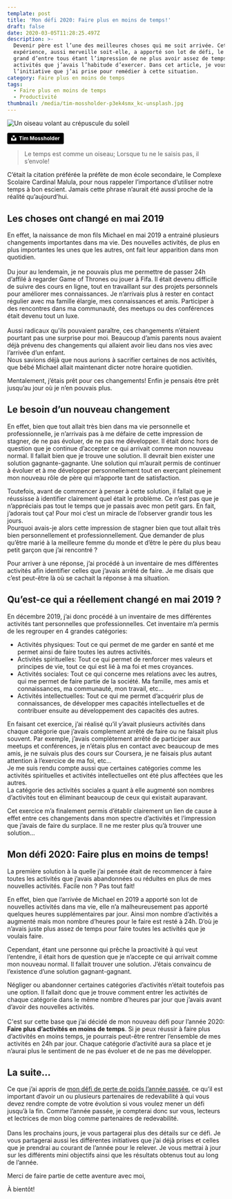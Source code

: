 ```yaml
---
template: post
title: 'Mon défi 2020: Faire plus en moins de temps!'
draft: false
date: 2020-03-05T11:28:25.497Z
description: >-
  Devenir père est l’une des meilleures choses qui me soit arrivée. Cette
  expérience, aussi merveille soit-elle, a apporté son lot de défi, le plus
  grand d’entre tous étant l’impression de ne plus avoir assez de temps pour les
  activités que j’avais l’habitude d’exercer. Dans cet article, je vous parle de
  l’initiative que j’ai prise pour remédier à cette situation.
category: Faire plus en moins de temps
tags:
  - Faire plus en moins de temps
  - Productivité
thumbnail: /media/tim-mossholder-p3ek4smx_kc-unsplash.jpg
---
```

![Un oiseau volant au crépuscule du soleil](/media/tim-mossholder-p3ek4smx_kc-unsplash.jpg "Un oiseau qui s’envole")

<a style="background-color:black;color:white;text-decoration:none;padding:4px 6px;font-family:-apple-system, BlinkMacSystemFont, &quot;San Francisco&quot;, &quot;Helvetica Neue&quot;, Helvetica, Ubuntu, Roboto, Noto, &quot;Segoe UI&quot;, Arial, sans-serif;font-size:12px;font-weight:bold;line-height:1.2;display:inline-block;border-radius:3px" href="https://unsplash.com/@timmossholder?utm_medium=referral&amp;utm_campaign=photographer-credit&amp;utm_content=creditBadge" target="_blank" rel="noopener noreferrer" title="Download free do whatever you want high-resolution photos from Tim Mossholder"><span style="display:inline-block;padding:2px 3px"><svg xmlns="http://www.w3.org/2000/svg" style="height:12px;width:auto;position:relative;vertical-align:middle;top:-2px;fill:white" viewBox="0 0 32 32"><title>unsplash-logo</title><path d="M10 9V0h12v9H10zm12 5h10v18H0V14h10v9h12v-9z"></path></svg></span><span style="display:inline-block;padding:2px 3px">Tim Mossholder</span></a>

> Le temps est comme un oiseau; Lorsque tu ne le saisis pas, il s’envole!

C’était la citation préférée la préfète de mon école secondaire, le Complexe Scolaire Cardinal Malula, pour nous rappeler l’importance d’utiliser notre temps à bon escient. Jamais cette phrase n’aurait été aussi proche de la réalité qu’aujourd’hui.

## Les choses ont changé en mai 2019

En effet, la naissance de mon fils Michael en mai 2019 a entrainé plusieurs changements importantes dans ma vie. Des nouvelles activités, de plus en plus importantes les unes que les autres, ont fait leur apparition dans mon quotidien. \
\
Du jour au lendemain, je ne pouvais plus me permettre de passer 24h d’affilé à regarder Game of Thrones ou jouer à Fifa. Il était devenu difficile de suivre des cours en ligne, tout en travaillant sur des projets personnels pour améliorer mes connaissances. Je n’arrivais plus à rester en contact régulier avec ma famille élargie, mes connaissances et amis. Participer à des rencontres dans ma communauté, des meetups ou des conférences était devenu tout un luxe.\
\
Aussi radicaux qu'ils pouvaient paraître, ces changements n’étaient pourtant pas une surprise pour moi. Beaucoup d’amis parents nous avaient déjà prévenu des changements qui allaient avoir lieu dans nos vies avec l’arrivée d’un enfant.\
Nous savions déjà que nous aurions à sacrifier certaines de nos activités, que bébé Michael allait maintenant dicter notre horaire quotidien. 

Mentalement, j’étais prêt pour ces changements! Enfin je pensais être prêt jusqu’au jour où je n’en pouvais plus.

## Le besoin d’un nouveau changement

En effet, bien que tout allait très bien dans ma vie personnelle et professionnelle, je n’arrivais pas à me défaire de cette impression de stagner, de ne pas évoluer, de ne pas me développer. Il était donc hors de question que je continue d’accepter ce qui arrivait comme mon nouveau normal. Il fallait bien que je trouve une solution. Il devrait bien exister une solution gagnante-gagnante. Une solution qui m’aurait permis de continuer à évoluer et à me développer personnellement tout en exerçant pleinement mon nouveau rôle de père qui m’apporte tant de satisfaction.

Toutefois, avant de commencer à penser à cette solution, il fallait que je réussisse à identifier clairement quel était le problème. Ce n’est pas que je n’appréciais pas tout le temps que je passais avec mon petit gars. En fait, j’adorais tout ça! Pour moi c’est un miracle de l’observer grandir tous les jours. \
Pourquoi avais-je alors cette impression de stagner bien que tout allait très bien personnellement et professionnellement. Que demander de plus qu’être marié à la meilleure femme du monde et d’être le père du plus beau petit garçon que j’ai rencontré ? 

Pour arriver à une réponse, j’ai procédé à un inventaire de mes différentes activités afin identifier celles que j’avais arrêté de faire. Je me disais que c’est peut-être là où se cachait la réponse à ma situation. 

## Qu’est-ce qui a réellement changé en mai 2019 ?

En décembre 2019, j’ai donc procédé à un inventaire de mes différentes activités tant personnelles que professionnelles. Cet inventaire m’a permis de les regrouper en 4 grandes catégories:

* Activités physiques: Tout ce qui permet de me garder en santé et me permet ainsi de faire toutes les autres activités.
* Activités spirituelles: Tout ce qui permet de renforcer mes valeurs et principes de vie, tout ce qui est lié à ma foi et mes croyances.
* Activités sociales: Tout ce qui concerne mes relations avec les autres, qui me permet de faire partie de la société. Ma famille, mes amis et connaissances, ma communauté, mon travail, etc…
* Activités intellectuelles: Tout ce qui me permet d’acquérir plus de connaissances, de développer mes capacités intellectuelles et de contribuer ensuite au développement des capacités des autres.

En faisant cet exercice, j’ai réalisé qu’il y’avait plusieurs activités dans chaque catégorie que j’avais complement arrêté de faire ou ne faisait plus souvent. Par exemple, j’avais complètement arrêté de participer aux meetups et conférences, je n’étais plus en contact avec beaucoup de mes amis, je ne suivais plus des cours sur Coursera, je ne faisais plus autant attention à l’exercice de ma foi, etc…\
Je me suis rendu compte aussi que certaines catégories comme les activités spirituelles et activités intellectuelles ont été plus affectées que les autres.\
La catégorie des activités sociales a quant à elle augmenté son nombres d’activités tout en éliminant beaucoup de ceux qui existait auparavant.

Cet exercice m’a finalement permis d’établir clairement un lien de cause à effet entre ces changements dans mon spectre d’activités et l’impression que j’avais de faire du surplace. Il ne me rester plus qu’à trouver une solution…

## Mon défi 2020: Faire plus en moins de temps!

La première solution à la quelle j’ai pensée était de recommencer à faire toutes les activités que j’avais abandonnées ou réduites en plus de mes nouvelles activités. Facile non ? Pas tout fait!

En effet, bien que l’arrivée de Michael en 2019 a apporté son lot de nouvelles activités dans ma vie, elle n’a malheureusement pas apporté quelques heures supplémentaires par jour. Ainsi mon nombre d’activités a augmenté mais mon nombre d’heures pour le faire est resté à 24h. D’où je n’avais juste plus assez de temps pour faire toutes les activités que je voulais faire.

Cependant, étant une personne qui prêche la proactivité à qui veut l’entendre, il était hors de question que je n’accepte ce qui arrivait comme mon nouveau normal. Il fallait trouver une solution. J’étais convaincu de l’existence d’une solution gagnant-gagnant.

Négliger ou abandonner certaines catégories d’activités n’était toutefois pas une option. Il fallait donc que je trouve comment entrer les activités de chaque catégorie dans le même nombre d’heures par jour que j’avais avant d’avoir des nouvelles activités. \
\
C'est sur cette base que j’ai décidé de mon nouveau défi pour l’année 2020: **Faire plus d’activités en moins de temps**. Si je peux réussir à faire plus d’activités en moins temps, je pourrais peut-être rentrer l’ensemble de mes activités en 24h par jour. Chaque catégorie d’activité aura sa place et je n’aurai plus le sentiment de ne pas évoluer et de ne pas me développer.

## La suite…

Ce que j’ai appris de [mon défi de perte de poids l’année passée](/category/prendre-plaisir-a-perdre-du-poids), ce qu’il est important d’avoir un ou plusieurs partenaires de redevabilité à qui vous devez rendre compte de votre évolution si vous voulez mener un défi jusqu’à la fin. Comme l’année passée, je compterai donc sur vous, lecteurs et lectrices de mon blog comme partenaires de redevabilité. \
\
Dans les prochains jours, je vous partagerai plus des détails sur ce défi. Je vous partagerai aussi les différentes initiatives que j’ai déjà prises et celles que je prendrai au courant de l’année pour le relever. Je vous mettrai à jour sur les différents mini objectifs ainsi que les résultats obtenus tout au long de l’année.

Merci de faire partie de cette aventure avec moi,

À bientôt!
